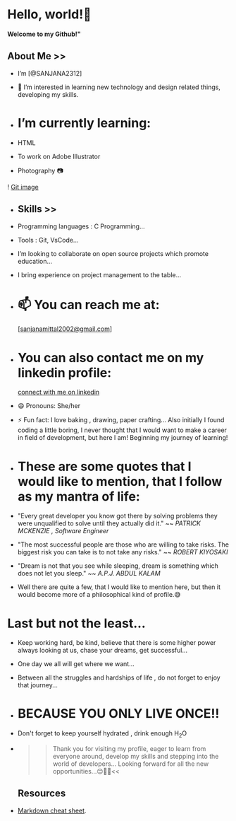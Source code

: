  # Hello, world!👋
  
**Welcome to my Github!"**
  
## About Me >>
- I’m [@SANJANA2312]
- 👀 I’m interested in learning new technology and design related things, developing my skills.
  
- # I’m currently learning:
- HTML
- To work on Adobe Illustrator
- Photography 📷

 ! [Git image](images/gitimage.jpg)

- ## Skills  >>
- Programming languages : C Programming...
- Tools : Git, VsCode...
- I’m looking to collaborate on open source projects which promote education...
- I bring experience on project management to the table...
 
- # 📫 You can reach me at:
  [sanjanamittal2002@gmail.com]
  
- # You can also contact me on my linkedin profile:
  [connect with me on linkedin](https://www.linkedin.com/in/sanjana-mittal-7aa5b6230/)
- 😄 Pronouns: She/her
- ⚡ Fun fact: I love baking , drawing, paper crafting... Also initially I found coding a little boring, I never thought that I would want to make a career in field of development, but here I am! Beginning my journey of learning!

- # These are some quotes that I would like to mention, that I follow as my mantra of life:
  
- "Every great developer you know got there by solving problems they were unqualified to solve until they actually did it."
  ~~ *PATRICK MCKENZIE , Software Engineer*

- "The most successful people are those who are willing to take risks. The biggest risk you can take is to not take any risks."
  ~~ *ROBERT KIYOSAKI*

- "Dream is not that you see while sleeping, dream is something which does not let you sleep."
  ~~ *A.P.J. ABDUL KALAM*

- Well there are quite a few, that I would like to mention here, but then it would become more of a philosophical kind of profile.😅

 # Last but not the least...
- Keep working hard, be kind, believe that there is some higher power always looking at us, chase your dreams, get successful...
- One day we all will get where we want...
- Between all the struggles and hardships of life , do not forget to enjoy that journey...
- # BECAUSE YOU ONLY LIVE ONCE!!

- Don't forget to keep yourself hydrated , drink enough H<sub>2</sub>O

- >>Thank you for visiting my profile, eager to learn from everyone around, develop my skills and stepping into the world of developers... Looking forward for all the new opportunities...😊👩‍💻<<
  


  ## Resources
- [Markdown cheat sheet](https://www.markdownguide.org/cheat-sheet/).
  


<!---
SANJANA2312/SANJANA2312 is a ✨ special ✨ repository because its `README.md` (this file) appears on your GitHub profile.
You can click the Preview link to take a look at your changes.
--->



[def]: https://www.linkedin.com/in/sanjana-mittal-7aa5b6230/